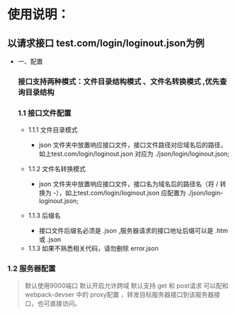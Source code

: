 # 使用说明：
## 以请求接口 test.com/login/loginout.json为例
+ 一、配置
  ### 接口支持两种模式：文件目录结构模式 、文件名转换模式 ,优先查询目录结构

  ### 1.1 接口文件配置

  + 1.1.1 文件目录模式 
    - json 文件夹中放置响应接口文件，接口文件路径对应域名后的路径，如上test.com/login/loginout.json 对应为  ./json/login/loginout.json;
  
  + 1.1.2 文件名转换模式 
    - json 文件夹中放置响应接口文件，接口名为域名后的路径名（将 / 转换为 -），如上test.com/login/loginout.json  应配置为 ./json/login-loginout.json;
  
  + 1.1.3 后缀名
    - 接口文件后缀名必须是 .json ,服务器请求的接口地址后缀可以是 .htm 或 .json  

  - 1.1.3 如果不熟悉相关代码，请勿删除 error.json
 
 ### 1.2 服务器配置
   > 默认使用9000端口 默认开启允许跨域 默认支持 get 和 post请求
   > 可以配和webpack-devser 中的 proxy配置 ，转发目标服务器接口到该服务器接口，也可直接访问。

